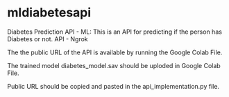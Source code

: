 # mldiabetesapi
Diabetes Prediction API - ML: 
This is an API for predicting if the person has Diabetes or not.
API - Ngrok

The the public URL of the API is available by running the Google Colab File.

The trained model diabetes_model.sav should be uploded in Google Colab File.

Public URL should be copied and pasted in the api_implementation.py file.
